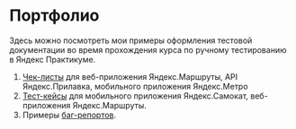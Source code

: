 # Портфолио
Здесь можно посмотреть мои примеры оформления тестовой документации во время прохождения курса по ручному тестированию в Яндекс Практикуме.
1. [Чек-листы](Check-list.pdf) для веб-приложения Яндекс.Маршруты, API Яндекс.Прилавка, мобильного приложения Яндекс.Метро 
2. [Тест-кейсы](Test_case.pdf) для мобильного приложения Яндекс.Самокат, веб-приложения Яндекс.Маршруты.
3. Примеры [баг-репортов](bug_report.pdf).
